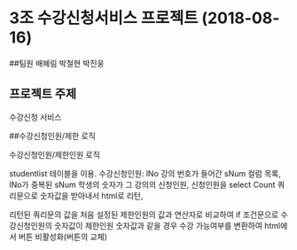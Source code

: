 # 3조 수강신청서비스 프로젝트 (2018-08-16)

##팀원
배혜림 박철현 박진웅

## 프로젝트 주제	
수강신청 서비스


##수강신청인원/제한 로직

수강신청인원/제한인원 로직

studentlist 테이블을 이용.
수강신청인원: lNo 강의 번호가 들어간 sNum 컬럼 목록, lNo가 중복된 sNum 학생의 숫자가 그 강의의 신청인원, 신청인원을 select Count 쿼리문으로 숫자값을 받아내서 html로 리턴, 

리턴된 쿼리문의 값을 처음 설정된 제한인원의 값과 연산자로 비교하여 if 조건문으로 수강신청인원의 숫자값이 제한인원 숫자값과 같을 경우 수강 가능여부를 변환하여 html에서 버튼 비활성화(버튼의 교체)










